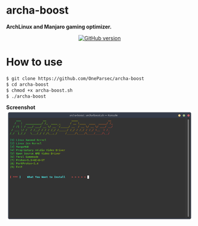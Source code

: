 # archa-boost
**ArchLinux and Manjaro gaming optimizer.**

<p align="center">
<a href="https://github.com/OneParsec/archa-boost/releases"><img title="GitHub version" src="https://img.shields.io/badge/version-0.1--alpha-blue" ></a>  
</p>

# How to use
```
$ git clone https://github.com/OneParsec/archa-boost
$ cd archa-boost
$ chmod +x archa-boost.sh
$ ./archa-boost
```
**Screenshot**
![](images/screenshot.png)
